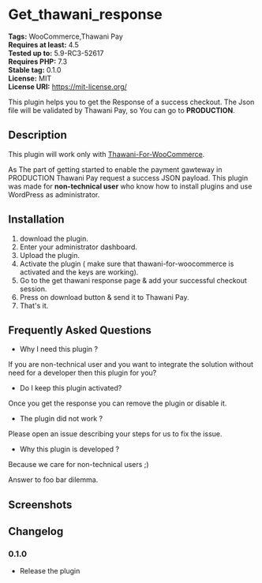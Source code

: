 # Get_thawani_response #

**Tags:** WooCommerce,Thawani Pay  
**Requires at least:** 4.5  
**Tested up to:** 5.9-RC3-52617  
**Requires PHP:** 7.3  
**Stable tag:** 0.1.0  
**License:** MIT  
**License URI:** https://mit-license.org/  

This plugin helps you to get the Response of a success checkout. The Json file will be validated by Thawani Pay, so You can go to **PRODUCTION**.

## Description ##

This plugin will work only with [Thawani-For-WooCommerce](https://github.com/PhazeRoOman/thawani-for-woocommerce).

As The part of getting started to enable the payment gawteway in PRODUCTION Thawani Pay request a success JSON payload.
This plugin was made for **non-technical user** who know how to install plugins and use WordPress as administrator.


## Installation ##

1. download the plugin.
2. Enter your administrator dashboard.
3. Upload the plugin.
4. Activate the plugin ( make sure that thawani-for-woocommerce is activated and the keys are working).
5. Go to the get thawani response page & add your successful checkout session. 
6. Press on download button & send it to Thawani Pay. 
7. That's it. 

## Frequently Asked Questions ##

* Why I need this plugin ?

If you are non-technical user and you want to integrate the solution without need for a developer
then this plugin for you? 

* Do I keep this plugin activated? 

Once you get the response you can remove the plugin or disable it.

* The plugin did not work ? 

Please open an issue describing your steps for us to fix the issue.

* Why this plugin is developed ?

Because we care for non-technical users ;)

Answer to foo bar dilemma.

## Screenshots ##



## Changelog ##

### 0.1.0 ###

* Release the plugin
